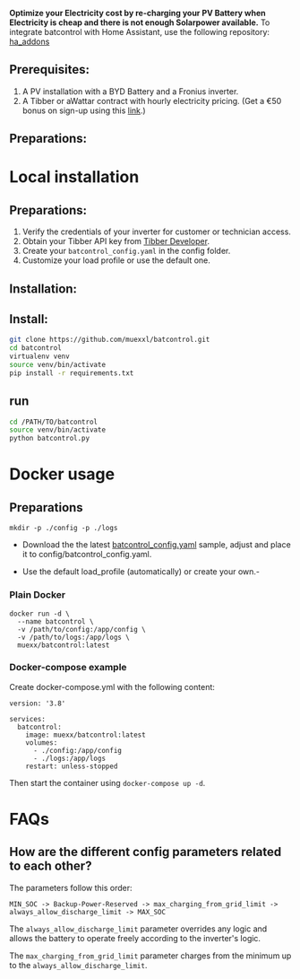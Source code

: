**Optimize your Electricity cost by re-charging your PV Battery when Electricity is cheap and there is not enough Solarpower available.**
To integrate batcontrol with Home Assistant, use the following repository: [ha_addons](https://github.com/muexxl/ha_addons/)

## Prerequisites:

1. A PV installation with a BYD Battery and a Fronius inverter.
2. A Tibber or aWattar contract with hourly electricity pricing. (Get a €50 bonus on sign-up using this [link](https://invite.tibber.com/x8ci52nj).)

## Preparations:

# Local installation
## Preparations:
1. Verify the credentials of your inverter for customer or technician access.
2. Obtain your Tibber API key from [Tibber Developer](https://developer.tibber.com/).
3. Create your `batcontrol_config.yaml` in the config folder.
4. Customize your load profile or use the default one.

## Installation:

## Install:
```sh
git clone https://github.com/muexxl/batcontrol.git  
cd batcontrol  
virtualenv venv  
source venv/bin/activate  
pip install -r requirements.txt  
```

## run
```sh
cd /PATH/TO/batcontrol
source venv/bin/activate
python batcontrol.py
```

# Docker usage

## Preparations

```
mkdir -p ./config -p ./logs
```

- Download the the latest [batcontrol_config.yaml](https://raw.githubusercontent.com/muexxl/batcontrol/refs/heads/main/config/batcontrol_config_dummy.yaml) sample, adjust and place it to config/batcontrol_config.yaml.

- Use the default load_profile (automatically) or create your own.-

### Plain Docker

```
docker run -d \
  --name batcontrol \
  -v /path/to/config:/app/config \
  -v /path/to/logs:/app/logs \
  muexx/batcontrol:latest
```

### Docker-compose example

Create docker-compose.yml with the following content:

```
version: '3.8'

services:
  batcontrol:
    image: muexx/batcontrol:latest
    volumes:
      - ./config:/app/config
      - ./logs:/app/logs
    restart: unless-stopped
```

Then start the container using `docker-compose up -d`.

# FAQs

## How are the different config parameters related to each other?

The parameters follow this order:

`MIN_SOC -> Backup-Power-Reserved -> max_charging_from_grid_limit -> always_allow_discharge_limit -> MAX_SOC`

The `always_allow_discharge_limit` parameter overrides any logic and allows the battery to operate freely according to the inverter's logic.

The `max_charging_from_grid_limit` parameter charges from the minimum up to the `always_allow_discharge_limit`.
